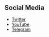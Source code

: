 ## Social Media 

- [Twitter](https://twitter.com/UHamidulloh)
- [YouTube](https://www.youtube.com/channel/UC_m80Qvhe4kqnxBoztwsMQQ)
- [Telegram](https://t.me/Usmon_H)
